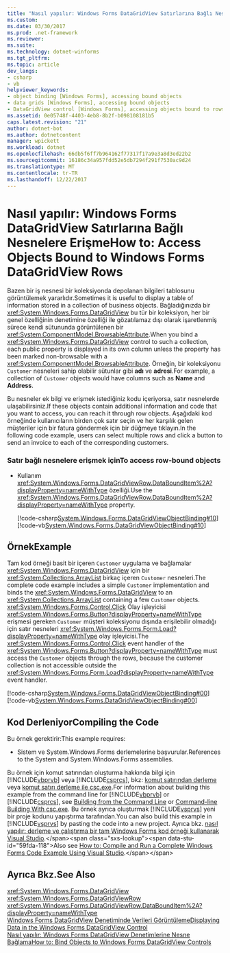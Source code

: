 ```yaml
---
title: "Nasıl yapılır: Windows Forms DataGridView Satırlarına Bağlı Nesnelere Erişme"
ms.custom: 
ms.date: 03/30/2017
ms.prod: .net-framework
ms.reviewer: 
ms.suite: 
ms.technology: dotnet-winforms
ms.tgt_pltfrm: 
ms.topic: article
dev_langs:
- csharp
- vb
helpviewer_keywords:
- object binding [Windows Forms], accessing bound objects
- data grids [Windows Forms], accessing bound objects
- DataGridView control [Windows Forms], accessing objects bound to rows
ms.assetid: 0e05748f-4403-4eb8-8b2f-b098108181b5
caps.latest.revision: "21"
author: dotnet-bot
ms.author: dotnetcontent
manager: wpickett
ms.workload: dotnet
ms.openlocfilehash: 66db5f6ff7b964162f77317f17a9e3a8d3ed22b2
ms.sourcegitcommit: 16186c34a957fdd52e5db7294f291f7530ac9d24
ms.translationtype: MT
ms.contentlocale: tr-TR
ms.lasthandoff: 12/22/2017
---
```

# <a name="how-to-access-objects-bound-to-windows-forms-datagridview-rows"></a><span data-ttu-id="59fda-102">Nasıl yapılır: Windows Forms DataGridView Satırlarına Bağlı Nesnelere Erişme</span><span class="sxs-lookup"><span data-stu-id="59fda-102">How to: Access Objects Bound to Windows Forms DataGridView Rows</span></span>
<span data-ttu-id="59fda-103">Bazen bir iş nesnesi bir koleksiyonda depolanan bilgileri tablosunu görüntülemek yararlıdır.</span><span class="sxs-lookup"><span data-stu-id="59fda-103">Sometimes it is useful to display a table of information stored in a collection of business objects.</span></span> <span data-ttu-id="59fda-104">Bağladığınızda bir <xref:System.Windows.Forms.DataGridView> bu tür bir koleksiyon, her bir genel özelliğinin denetimine özelliği ile gözatılamaz dışı olarak işaretlenmiş sürece kendi sütununda görüntülenen bir <xref:System.ComponentModel.BrowsableAttribute>.</span><span class="sxs-lookup"><span data-stu-id="59fda-104">When you bind a <xref:System.Windows.Forms.DataGridView> control to such a collection, each public property is displayed in its own column unless the property has been marked non-browsable with a <xref:System.ComponentModel.BrowsableAttribute>.</span></span> <span data-ttu-id="59fda-105">Örneğin, bir koleksiyonu `Customer` nesneleri sahip olabilir sütunlar gibi **adı** ve **adresi**.</span><span class="sxs-lookup"><span data-stu-id="59fda-105">For example, a collection of `Customer` objects would have columns such as **Name** and **Address**.</span></span>  
  
 <span data-ttu-id="59fda-106">Bu nesneler ek bilgi ve erişmek istediğiniz kodu içeriyorsa, satır nesnelerde ulaşabilirsiniz.</span><span class="sxs-lookup"><span data-stu-id="59fda-106">If these objects contain additional information and code that you want to access, you can reach it through row objects.</span></span> <span data-ttu-id="59fda-107">Aşağıdaki kod örneğinde kullanıcıların birden çok satır seçin ve her karşılık gelen müşteriler için bir fatura göndermek için bir düğmeye tıklayın.</span><span class="sxs-lookup"><span data-stu-id="59fda-107">In the following code example, users can select multiple rows and click a button to send an invoice to each of the corresponding customers.</span></span>  
  
### <a name="to-access-row-bound-objects"></a><span data-ttu-id="59fda-108">Satır bağlı nesnelere erişmek için</span><span class="sxs-lookup"><span data-stu-id="59fda-108">To access row-bound objects</span></span>  
  
-   <span data-ttu-id="59fda-109">Kullanım <xref:System.Windows.Forms.DataGridViewRow.DataBoundItem%2A?displayProperty=nameWithType> özelliği.</span><span class="sxs-lookup"><span data-stu-id="59fda-109">Use the <xref:System.Windows.Forms.DataGridViewRow.DataBoundItem%2A?displayProperty=nameWithType> property.</span></span>  
  
     [!code-csharp[System.Windows.Forms.DataGridViewObjectBinding#10](../../../../samples/snippets/csharp/VS_Snippets_Winforms/System.Windows.Forms.DataGridViewObjectBinding/CS/datagridviewobjectbinding.cs#10)]
     [!code-vb[System.Windows.Forms.DataGridViewObjectBinding#10](../../../../samples/snippets/visualbasic/VS_Snippets_Winforms/System.Windows.Forms.DataGridViewObjectBinding/VB/datagridviewobjectbinding.vb#10)]  
  
## <a name="example"></a><span data-ttu-id="59fda-110">Örnek</span><span class="sxs-lookup"><span data-stu-id="59fda-110">Example</span></span>  
 <span data-ttu-id="59fda-111">Tam kod örneği basit bir içeren `Customer` uygulama ve bağlamalar <xref:System.Windows.Forms.DataGridView> için bir <xref:System.Collections.ArrayList> birkaç içeren `Customer` nesneleri.</span><span class="sxs-lookup"><span data-stu-id="59fda-111">The complete code example includes a simple `Customer` implementation and binds the <xref:System.Windows.Forms.DataGridView> to an <xref:System.Collections.ArrayList> containing a few `Customer` objects.</span></span> <span data-ttu-id="59fda-112"><xref:System.Windows.Forms.Control.Click> Olay işleyicisi <xref:System.Windows.Forms.Button?displayProperty=nameWithType> erişmesi gereken `Customer` müşteri koleksiyonu dışında erişilebilir olmadığı için satır nesneleri <xref:System.Windows.Forms.Form.Load?displayProperty=nameWithType> olay işleyicisi.</span><span class="sxs-lookup"><span data-stu-id="59fda-112">The <xref:System.Windows.Forms.Control.Click> event handler of the <xref:System.Windows.Forms.Button?displayProperty=nameWithType> must access the `Customer` objects through the rows, because the customer collection is not accessible outside the <xref:System.Windows.Forms.Form.Load?displayProperty=nameWithType> event handler.</span></span>  
  
 [!code-csharp[System.Windows.Forms.DataGridViewObjectBinding#00](../../../../samples/snippets/csharp/VS_Snippets_Winforms/System.Windows.Forms.DataGridViewObjectBinding/CS/datagridviewobjectbinding.cs#00)]
 [!code-vb[System.Windows.Forms.DataGridViewObjectBinding#00](../../../../samples/snippets/visualbasic/VS_Snippets_Winforms/System.Windows.Forms.DataGridViewObjectBinding/VB/datagridviewobjectbinding.vb#00)]  
  
## <a name="compiling-the-code"></a><span data-ttu-id="59fda-113">Kod Derleniyor</span><span class="sxs-lookup"><span data-stu-id="59fda-113">Compiling the Code</span></span>  
 <span data-ttu-id="59fda-114">Bu örnek gerektirir:</span><span class="sxs-lookup"><span data-stu-id="59fda-114">This example requires:</span></span>  
  
-   <span data-ttu-id="59fda-115">Sistem ve System.Windows.Forms derlemelerine başvurular.</span><span class="sxs-lookup"><span data-stu-id="59fda-115">References to the System and System.Windows.Forms assemblies.</span></span>  
  
 <span data-ttu-id="59fda-116">Bu örnek için komut satırından oluşturma hakkında bilgi için [!INCLUDE[vbprvb](../../../../includes/vbprvb-md.md)] veya [!INCLUDE[csprcs](../../../../includes/csprcs-md.md)], bkz: [komut satırından derleme](~/docs/visual-basic/reference/command-line-compiler/building-from-the-command-line.md) veya [komut satırı derleme ile csc.exe](~/docs/csharp/language-reference/compiler-options/command-line-building-with-csc-exe.md).</span><span class="sxs-lookup"><span data-stu-id="59fda-116">For information about building this example from the command line for [!INCLUDE[vbprvb](../../../../includes/vbprvb-md.md)] or [!INCLUDE[csprcs](../../../../includes/csprcs-md.md)], see [Building from the Command Line](~/docs/visual-basic/reference/command-line-compiler/building-from-the-command-line.md) or [Command-line Building With csc.exe](~/docs/csharp/language-reference/compiler-options/command-line-building-with-csc-exe.md).</span></span> <span data-ttu-id="59fda-117">Bu örnek ayrıca oluşturmak [!INCLUDE[vsprvs](../../../../includes/vsprvs-md.md)] yeni bir proje kodunu yapıştırma tarafından.</span><span class="sxs-lookup"><span data-stu-id="59fda-117">You can also build this example in [!INCLUDE[vsprvs](../../../../includes/vsprvs-md.md)] by pasting the code into a new project.</span></span>  <span data-ttu-id="59fda-118">Ayrıca bkz. [nasıl yapılır: derleme ve çalıştırma bir tam Windows Forms kod örneği kullanarak Visual Studio](http://msdn.microsoft.com/library/Bb129228\(v=vs.110\)).</span><span class="sxs-lookup"><span data-stu-id="59fda-118">Also see [How to: Compile and Run a Complete Windows Forms Code Example Using Visual Studio](http://msdn.microsoft.com/library/Bb129228\(v=vs.110\)).</span></span>  
  
## <a name="see-also"></a><span data-ttu-id="59fda-119">Ayrıca Bkz.</span><span class="sxs-lookup"><span data-stu-id="59fda-119">See Also</span></span>  
 <xref:System.Windows.Forms.DataGridView>  
 <xref:System.Windows.Forms.DataGridViewRow>  
 <xref:System.Windows.Forms.DataGridViewRow.DataBoundItem%2A?displayProperty=nameWithType>  
 [<span data-ttu-id="59fda-120">Windows Forms DataGridView Denetiminde Verileri Görüntüleme</span><span class="sxs-lookup"><span data-stu-id="59fda-120">Displaying Data in the Windows Forms DataGridView Control</span></span>](../../../../docs/framework/winforms/controls/displaying-data-in-the-windows-forms-datagridview-control.md)  
 [<span data-ttu-id="59fda-121">Nasıl yapılır: Windows Forms DataGridView Denetimlerine Nesne Bağlama</span><span class="sxs-lookup"><span data-stu-id="59fda-121">How to: Bind Objects to Windows Forms DataGridView Controls</span></span>](../../../../docs/framework/winforms/controls/how-to-bind-objects-to-windows-forms-datagridview-controls.md)
